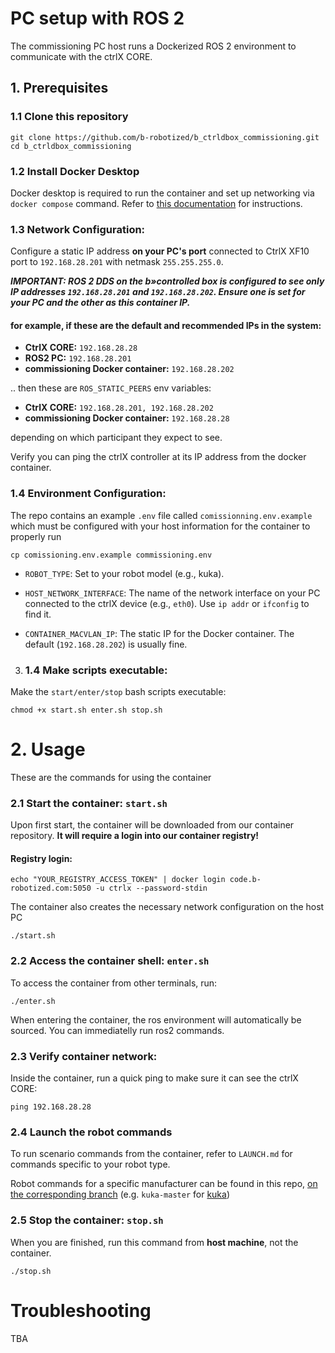 # PC setup with ROS 2

The commissioning PC host runs a Dockerized ROS 2 environment to communicate with the ctrlX CORE.

## 1. Prerequisites

### 1.1 Clone this repository

  ```
  git clone https://github.com/b-robotized/b_ctrldbox_commissioning.git
  cd b_ctrldbox_commissioning
  ```
### 1.2 Install Docker Desktop

  Docker desktop is required to run the container and set up networking via `docker compose` command.
  Refer to [this documentation](https://rtw.b-robotized.com/master/docker/general_information_docker/general_information_docker.html#installation-of-docker) for instructions.

### 1.3 Network Configuration:
  
  Configure a static IP address **on your PC's port** connected to CtrlX XF10 port to `192.168.28.201` with netmask `255.255.255.0`.

  ***IMPORTANT: ROS 2 DDS on the b»controlled box is configured to see only IP addresses `192.168.28.201` and `192.168.28.202`. Ensure one is set for your PC and the other as this container IP.***

  #### for example, if these are the default and recommended IPs in the system:

  - **CtrlX CORE:** `192.168.28.28`
  - **ROS2 PC:** `192.168.28.201`
  - **commissioning Docker container:** `192.168.28.202`

  .. then these are `ROS_STATIC_PEERS` env variables:
  - **CtrlX CORE:** `192.168.28.201, 192.168.28.202`
  - **commissioning Docker container:** `192.168.28.28`

  depending on which participant they expect to see.

  Verify you can ping the ctrlX controller at its IP address from the docker container.

### 1.4 Environment Configuration:

  The repo contains an example `.env` file called `comissionning.env.example` which must be configured with your host information for the container to properly run

  ```
  cp comissioning.env.example commissioning.env
  ```
  * `ROBOT_TYPE`: Set to your robot model (e.g., kuka).

  * `HOST_NETWORK_INTERFACE`: The name of the network interface on your PC connected to the ctrlX device (e.g., `eth0`). Use `ip addr` or `ifconfig` to find it.

  * `CONTAINER_MACVLAN_IP`: The static IP for the Docker container. The default (`192.168.28.202`) is usually fine.

3. ### 1.4 Make scripts executable:

  Make the `start/enter/stop` bash scripts executable:
  ```
  chmod +x start.sh enter.sh stop.sh
  ```

# 2. Usage

These are the commands for using the container

### 2.1 Start the container: `start.sh`

Upon first start, the container will be downloaded from our container repository. **It will require a login into our container registry!**
#### Registry login:
```
echo "YOUR_REGISTRY_ACCESS_TOKEN" | docker login code.b-robotized.com:5050 -u ctrlx --password-stdin
```
The container also creates the necessary network configuration on the host PC
```
./start.sh
```

### 2.2 Access the container shell: `enter.sh`

To access the container from other terminals, run:
```
./enter.sh
```
When entering the container, the ros environment will automatically be sourced. You can immediatelly run ros2 commands.


### 2.3 Verify container network:

Inside the container, run a quick ping to make sure it can see the ctrlX CORE:

```
ping 192.168.28.28
```

### 2.4 Launch the robot commands

To run scenario commands from the container, refer to `LAUNCH.md` for commands specific to your robot type.

Robot commands for a specific manufacturer can be found in this repo, [on the corresponding branch](https://github.com/b-robotized/b_ctrldbox_commissioning/branches) (e.g. `kuka-master` for [kuka](https://github.com/b-robotized/b_ctrldbox_commissioning/tree/kuka-master))


### 2.5 Stop the container: `stop.sh`

When you are finished, run this command from **host machine**, not the container.
```
./stop.sh
```


# Troubleshooting

TBA